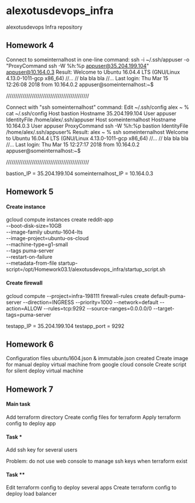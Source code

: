 # alexotusdevops_infra
alexotusdevops Infra repository

## Homework 4

Connect to someinternalhost in one-line command:
    ssh -i ~/.ssh/appuser -o "ProxyCommand ssh -W %h:%p appuser@35.204.199.104" appuser@10.164.0.3
Result:
    Welcome to Ubuntu 16.04.4 LTS (GNU/Linux 4.13.0-1011-gcp x86_64)
    //...
    // bla bla bla
    //...
    Last login: Thu Mar 15 12:26:08 2018 from 10.164.0.2
    appuser@someinternalhost:~$

/////////////////////////////////////////////

Connect with "ssh someinternalhost" command:
    Edit ~/.ssh/config
    alex ~ % cat ~/.ssh/config
	Host bastion
	Hostname 35.204.199.104
	User appuser
	IdentityFile /home/alex/.ssh/appuser
    Host someinternalhost
	Hostname 10.164.0.3
	User appuser
	ProxyCommand ssh -W %h:%p bastion
	IdentityFile /home/alex/.ssh/appuser% 
Result:
    alex ~ % ssh someinternalhost
	Welcome to Ubuntu 16.04.4 LTS (GNU/Linux 4.13.0-1011-gcp x86_64)
	//...
	// bla bla bla
	//...
	Last login: Thu Mar 15 12:27:17 2018 from 10.164.0.2
	appuser@someinternalhost:~$ 

/////////////////////////////////////////////

bastion_IP = 35.204.199.104
someinternalhost_IP = 10.164.0.3


## Homework 5

#### Create instance
gcloud compute instances create reddit-app\
  --boot-disk-size=10GB \
  --image-family ubuntu-1604-lts \
  --image-project=ubuntu-os-cloud \
  --machine-type=g1-small \
  --tags puma-server \
  --restart-on-failure \
  --metadata-from-file startup-script=/opt/Homework03.1/alexotusdevops_infra/startup_script.sh

#### Create firewall
gcloud compute --project=infra-198111 firewall-rules create default-puma-server --direction=INGRESS --priority=1000 --network=default --action=ALLOW --rules=tcp:9292 --source-ranges=0.0.0.0/0 --target-tags=puma-server

testapp_IP = 35.204.199.104
testapp_port = 9292

## Homework 6

Configuration files ubuntu1604.json & immutable.json created
Create image for manual deploy virtual machine from google cloud console
Create script for silent deploy virtual machine

## Homework 7

#### Main task

Add terraform directory
Create config files for terraform
Apply terraform config to deploy app

#### Task *

Add ssh key for several users

Problem: do not use web console to manage ssh keys when terraform exist

#### Task **

Edit terraform config to deploy several apps
Create terraform config to deploy load balancer

